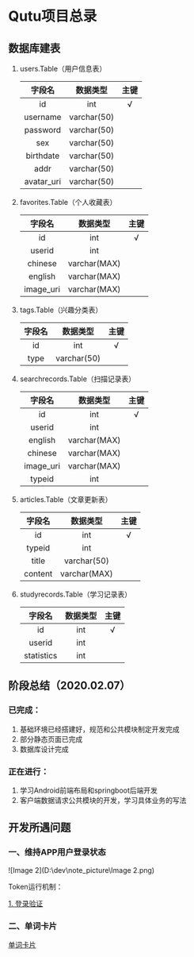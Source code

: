# Qutu项目总录

## 数据库建表

1. users.Table（用户信息表）

   |   字段名   |  数据类型   | 主键 |
   | :--------: | :---------: | :--: |
   |     id     |     int     |  √   |
   |  username  | varchar(50) |      |
   |  password  | varchar(50) |      |
   |    sex     | varchar(50) |      |
   | birthdate  | varchar(50) |      |
   |    addr    | varchar(50) |      |
   | avatar_uri | varchar(50) |      |

2. favorites.Table（个人收藏表）

   |  字段名   |   数据类型   | 主键 |
   | :-------: | :----------: | :--: |
   |    id     |     int      |  √   |
   |  userid   |     int      |      |
   |  chinese  | varchar(MAX) |      |
   |  english  | varchar(MAX) |      |
   | image_uri | varchar(MAX) |      |

3. tags.Table（兴趣分类表）

   | 字段名 |  数据类型   | 主键 |
   | :----: | :---------: | :--: |
   |   id   |     int     |  √   |
   |  type  | varchar(50) |      |
   
4. searchrecords.Table（扫描记录表）

   |  字段名   |   数据类型   | 主键 |
   | :-------: | :----------: | :--: |
   |    id     |     int      |  √   |
   |  userid   |     int      |      |
   |  english  | varchar(MAX) |      |
   |  chinese  | varchar(MAX) |      |
   | image_uri | varchar(MAX) |      |
   |  typeid   |     int      |      |

5. articles.Table（文章更新表）

   | 字段名  |   数据类型   | 主键 |
   | :-----: | :----------: | :--: |
   |   id    |     int      |  √   |
   | typeid  |     int      |      |
   |  title  | varchar(50)  |      |
   | content | varchar(MAX) |      |

6. studyrecords.Table（学习记录表）

   |   字段名   | 数据类型 | 主键 |
   | :--------: | :------: | :--: |
   |     id     |   int    |  √   |
   |   userid   |   int    |      |
   | statistics |   int    |      |


## 阶段总结（2020.02.07）

### 已完成：

1. 基础环境已经搭建好，规范和公共模块制定开发完成
2. 部分静态页面已完成
3. 数据库设计完成

### 正在进行：

1. 学习Android前端布局和springboot后端开发
2. 客户端数据请求公共模块的开发，学习具体业务的写法

## 开发所遇问题

### 一、维持APP用户登录状态

![Image 2](D:\dev\note_picture\Image 2.png)

Token运行机制：

[1. 登录验证](https://blog.csdn.net/weixin_43495390/article/details/89278834)

### 二、单词卡片

[单词卡片](https://github.com/kikoso/Swipeable-Cards)